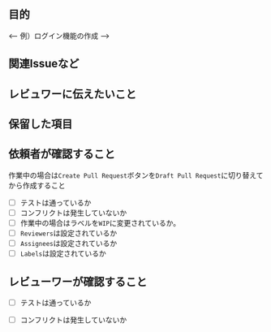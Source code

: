 ## 目的
<-- 例）ログイン機能の作成 -->

## 関連Issueなど
<!--
関連するIssueのidは必ず記載すること例） #1
それ以外に設計書のURLなど
-->

## レビュワーに伝えたいこと
<!--
・設計書のどの部分を実装したのか
・特に意識してレビューして欲しい箇所
などを記載
-->

## 保留した項目
<!-- 保留していることが記載 -->

## 依頼者が確認すること
作業中の場合は`Create Pull Request`ボタンを`Draft Pull Request`に切り替えてから作成すること

- [ ] テストは通っているか
- [ ] コンフリクトは発生していないか
- [ ] 作業中の場合はラベルを`WIP`に変更されているか。
- [ ] `Reviewers`は設定されているか
- [ ] `Assignees`は設定されているか
- [ ] `Labels`は設定されているか

## レビューワーが確認すること

- [ ] テストは通っているか
- [ ] コンフリクトは発生していないか


